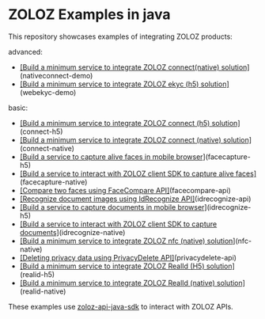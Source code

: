 # ZOLOZ Examples in java
This repository showcases examples of integrating ZOLOZ products:

advanced:
- [\[Build a minimum service to integrate ZOLOZ connect(native)  solution\]](advanced/nativeconnect-demo)(nativeconnect-demo)
- [\[Build a minimum service to integrate ZOLOZ ekyc (h5) solution\]](advanced/webekyc-demo)(webekyc-demo)

basic:
- [\[Build a minimum service to integrate ZOLOZ connect (h5) solution\]](basic/connect-h5)(connect-h5)
- [\[Build a minimum service to integrate ZOLOZ connect (native) solution\]](basic/connect-native)(connect-native)
- [\[Build a service to capture alive faces in mobile browser\]](basic/facecapture-h5)(facecapture-h5)
- [\[Build a service to interact with ZOLOZ client SDK to capture alive faces\]](basic/facecapture-native)(facecapture-native)
- [\[Compare two faces using FaceCompare API\]](basic/facecompare-api)(facecompare-api)
- [\[Recognize document images using IdRecognize API\]](basic/idrecognize-api)(idrecognize-api)
- [\[Build a service to capture documents in mobile browser\]](basic/idrecognize-h5)(idrecognize-h5)
- [\[Build a service to interact with ZOLOZ client SDK to capture documents\]](basic/idrecognize-native)(idrecognize-native)
- [\[Build a minimum service to integrate ZOLOZ nfc (native) solution\]](basic/nfc-native)(nfc-native)
- [\[Deleting privacy data using PrivacyDelete API\]](basic/privacydelete-api)(privacydelete-api)
- [\[Build a minimum service to integrate ZOLOZ RealId (H5) solution\]](basic/realid-h5)(realid-h5)
- [\[Build a minimum service to integrate ZOLOZ RealId (native) solution\]](basic/realid-native)(realid-native)

These examples use [zoloz-api-java-sdk](https://github.com/zoloz-pte-ltd/zoloz-api-sdk) to interact with ZOLOZ APIs.
